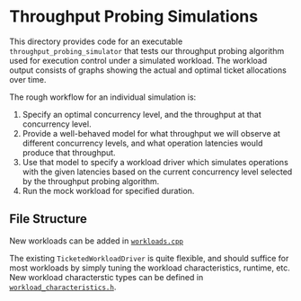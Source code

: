 # Throughput Probing Simulations

This directory provides code for an executable `throughput_probing_simulator` that tests our
throughput probing algorithm used for execution control under a simulated workload. The workload
output consists of graphs showing the actual and optimal ticket allocations over time.

The rough workflow for an individual simulation is:

1. Specify an optimal concurrency level, and the throughput at that concurrency level.
2. Provide a well-behaved model for what throughput we will observe at different concurrency
   levels, and what operation latencies would produce that throughput.
3. Use that model to specify a workload driver which simulates operations with the given
   latencies based on the current concurrency level selected by the throughput probing
   algorithm.
4. Run the mock workload for specified duration.

## File Structure

New workloads can be added in [`workloads.cpp`](workloads.cpp)

The existing `TicketedWorkloadDriver` is quite flexible, and should suffice for most workloads by
simply tuning the workload characteristics, runtime, etc. New workload characterstic types can be
defined in [`workload_characteristics.h`](../workload_characteristics.h).
